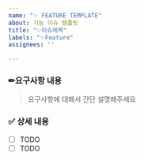 ```yaml
---
name: "✨ FEATURE TEMPLATE"
about: 기능 이슈 템플릿
title: "✨이슈제목"
labels: "✨Feature"
assignees: ''

---
```


### ✏요구사항 내용 

> 요구사항에 대해서 간단 설명해주세요

### ✅ 상세 내용
- [ ] TODO
- [ ] TODO
